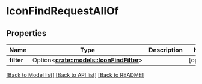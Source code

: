 # IconFindRequestAllOf

## Properties

Name | Type | Description | Notes
------------ | ------------- | ------------- | -------------
**filter** | Option<[**crate::models::IconFindFilter**](IconFindFilter.md)> |  | [optional]

[[Back to Model list]](../README.md#documentation-for-models) [[Back to API list]](../README.md#documentation-for-api-endpoints) [[Back to README]](../README.md)


